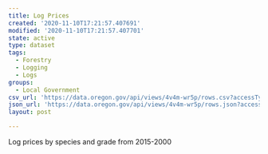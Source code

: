```yaml
---
title: Log Prices
created: '2020-11-10T17:21:57.407691'
modified: '2020-11-10T17:21:57.407701'
state: active
type: dataset
tags:
  - Forestry
  - Logging
  - Logs
groups:
  - Local Government
csv_url: 'https://data.oregon.gov/api/views/4v4m-wr5p/rows.csv?accessType=DOWNLOAD'
json_url: 'https://data.oregon.gov/api/views/4v4m-wr5p/rows.json?accessType=DOWNLOAD'
layout: post

---
```

Log prices by species and grade from 2015-2000
